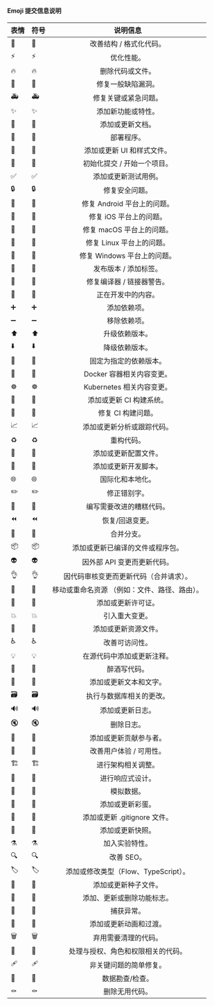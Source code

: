 #### Emoji 提交信息说明

| 表情 | 符号                        |                   说明信息                    |
| :--- | :-------------------------- | :-------------------------------------------: |
| 🎨    | :art:                       |            改善结构 / 格式化代码。            |
| ⚡️    | :zap:                       |                  优化性能。                   |
| 🔥    | :fire:                      |               删除代码或文件。                |
| 🐛    | :bug:                       |              修复一般缺陷漏洞。               |
| 🚑    | :ambulance:                 |             修复关键或紧急问题。              |
| ✨    | :sparkles:                  |              添加新功能或特性。               |
| 📝    | :memo:                      |               添加或更新文档。                |
| 🚀    | :rocket:                    |                  部署程序。                   |
| 💄    | :lipstick:                  |          添加或更新 UI 和样式文件。           |
| 🎉    | :tada:                      |          初始化提交 / 开始一个项目。          |
| ✅    | :white_check_mark:          |             添加或更新测试用例。              |
| 🔒    | :lock:                      |                修复安全问题。                 |
| 🤖    | :robot:                     |          修复 Android 平台上的问题。          |
| 🍏    | :green_apple:               |            修复 iOS 平台上的问题。            |
| 🍎    | :apple:                     |           修复 macOS 平台上的问题。           |
| 🐧    | :penguin:                   |           修复 Linux 平台上的问题。           |
| 🏁    | :checkered_flag:            |          修复 Windows 平台上的问题。          |
| 🔖    | :bookmark:                  |             发布版本 / 添加标签。             |
| 🚨    | :rotating_light:            |           修复编译器 / 链接器警告。           |
| 🚧    | :construction:              |              正在开发中的内容。               |
| ➕    | :heavy_plus_sign:           |                 添加依赖项。                  |
| ➖    | :heavy_minus_sign:          |                 移除依赖项。                  |
| ⬆️    | :arrow_up:                  |                升级依赖版本。                 |
| ⬇️    | :arrow_down:                |                降级依赖版本。                 |
| 📌    | :pushpin:                   |            固定为指定的依赖版本。             |
| 🐳    | :whale:                     |           Docker 容器相关内容变更。           |
| ☸    | :wheel_of_dharma:           |           Kubernetes 相关内容变更。           |
| 👷    | :construction_worker:       |           添加或更新 CI 构建系统。            |
| 💚    | :green_heart:               |              修复 CI 构建问题。               |
| 📈    | :chart_with_upwards_trend:  |          添加或更新分析或跟踪代码。           |
| ♻️    | :recycle:                   |                  重构代码。                   |
| 🔧    | :wrench:                    |             添加或更新配置文件。              |
| 🔨    | :hammer:                    |             添加或更新开发脚本。              |
| 🌐    | :globe_with_meridians:      |               国际化和本地化。                |
| ✏️    | :pencil2:                   |                 修正错别字。                  |
| 💩    | :poop:                      |           编写需要改进的糟糕代码。            |
| ⏪    | :rewind:                    |                恢复/回退变更。                |
| 🔀    | :twisted_rightwards_arrows: |                  合并分支。                   |
| 📦    | :package:                   |       添加或更新已编译的文件或程序包。        |
| 👽    | :alien:                     |          因外部 API 变更而更新代码。          |
| 👌    | :ok_hand:                   |    因代码审核变更而更新代码（合并请求）。     |
| 🚚    | :truck:                     | 移动或重命名资源 （例如：文件、路径、路由）。 |
| 📄    | :page_facing_up:            |              添加或更新许可证。               |
| 💥    | :boom:                      |                引入重大变更。                 |
| 🍱    | :bento:                     |             添加或更新资源文件。              |
| ♿️    | :wheelchair:                |                改善可访问性。                 |
| 💡    | :bulb:                      |          在源代码中添加或更新注释。           |
| 🍻    | :beers:                     |                 醉酒写代码。                  |
| 💬    | :speech_balloon:            |            添加或更新文本和文字。             |
| 🗃    | :card_file_box:             |           执行与数据库相关的更改。            |
| 🔊    | :loud_sound:                |               添加或更新日志。                |
| 🔇    | :mute:                      |                  删除日志。                   |
| 👥    | :busts_in_silhouette:       |            添加或更新贡献参与者。             |
| 🚸    | :children_crossing:         |            改善用户体验 / 可用性。            |
| 🏗    | :building_construction:     |              进行架构相关调整。               |
| 📱    | :iphone:                    |               进行响应式设计。                |
| 🤡    | :clown_face:                |                  模拟数据。                   |
| 🥚    | :egg:                       |               添加或更新彩蛋。                |
| 🙈    | :see_no_evil:               |         添加或更新 .gitignore 文件。          |
| 📸    | :camera_flash:              |               添加或更新快照。                |
| ⚗    | :alembic:                   |                加入实验特性。                 |
| 🔍    | :mag:                       |                  改善 SEO。                   |
| 🏷️    | :label:                     |     添加或修改类型（Flow、TypeScript）。      |
| 🌱    | :seedling:                  |             添加或更新种子文件。              |
| 🚩    | :triangular_flag_on_post:   |          添加、更新或删除功能标志。           |
| 🥅    | :goal_net:                  |                  捕获异常。                   |
| 💫    | :dizzy:                     |            添加或更新动画和过渡。             |
| 🗑    | :wastebasket:               |             弃用需要清理的代码。              |
| 🛂    | :passport_control:          |      处理与授权、角色和权限相关的代码。       |
| 🩹    | :adhesive_bandage:          |            非关键问题的简单修复。             |
| 🧐    | :monocle_face:              |                数据勘查/检查。                |
| ⚰️    | :coffin:                    |                删除无用代码。                 |